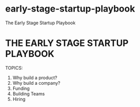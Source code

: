 # early-stage-startup-playbook
The Early Stage Startup Playbook



# THE EARLY STAGE STARTUP PLAYBOOK

TOPICS:

1) Why build a product?
2) Why build a company? 
3) Funding
4) Building Teams
5) Hiring

